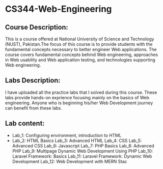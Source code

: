 # CS344-Web-Engineering

## Course Description:
This is a course offered at National University of Science and Technology (NUST), Pakistan.The focus of this course is to provide students with the fundamental concepts necessary to better engineer Web 
applications. The course covers fundamental concepts behind Web engineering, approaches in Web usability and 
Web application testing, and technologies supporting Web engineering.

## Labs Description:
I have uploaded all the practice labs that I solved during this course. These labs provide hands-on exprience focusing mainly on the basics of Web engineering. Anyone who is beginning his/her Web Development journey can benefit from these labs.

## Lab content:
* Lab_1: Configuring environment, introduction to HTML
* Lab_2: HTML Basics
Lab_3: Advanced HTML
Lab_4: CSS
Lab_5: Advanced CSS
Lab_6: Javascript
Lab_7: PHP Basics
Lab_8: Advanced PHP
Lab_9: Multipage Dynamic Web Development Using PHP
Lab_10: Laravel Framework: Basics 
Lab_11: Laravel Framework: Dynamic Web Development
Lab_12: Web Development with MERN Stac
